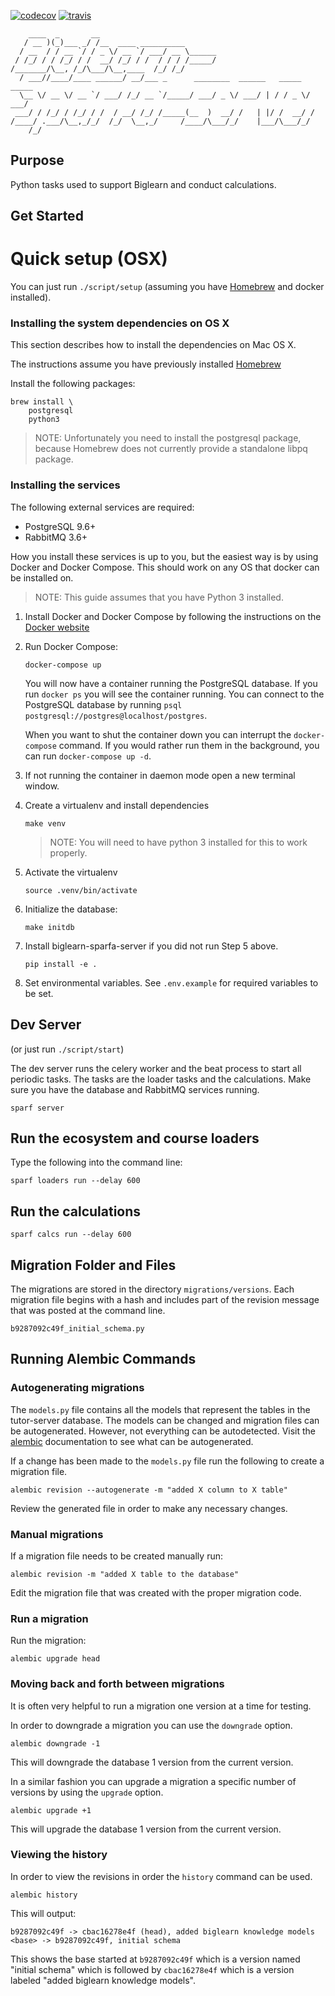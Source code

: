 

[![codecov](https://codecov.io/gh/openstax/biglearn-sparfa-server/branch/master/graph/badge.svg)](https://codecov.io/gh/openstax/biglearn-sparfa-server)
[![travis](https://travis-ci.org/openstax/biglearn-sparfa-server.svg?branch=master)](https://travis-ci.org/openstax/biglearn-sparfa-server)

        ____  _       __
       / __ )(_)___ _/ /__  ____ __________
      / __  / / __ `/ / _ \/ __ `/ ___/ __ \______
     / /_/ / / /_/ / /  __/ /_/ / /  / / / /_____/
    /_______/\__, /_/\___/\__,____  /_/ /_/
      / ___//____/____ ______/ __/___ _      ________  ______   _____  _____
      \__ \/ __ \/ __ `/ ___/ /_/ __ `/_____/ ___/ _ \/ ___/ | / / _ \/ ___/
     ___/ / /_/ / /_/ / /  / __/ /_/ /_____(__  )  __/ /   | |/ /  __/ /
    /____/ .___/\__,_/_/  /_/  \__,_/     /____/\___/_/    |___/\___/_/
        /_/

## Purpose

Python tasks used to support Biglearn and conduct calculations.

## Get Started

# Quick setup (OSX)

You can just run `./script/setup` (assuming you have [Homebrew](http://brew.sh/) and docker installed).


### Installing the system dependencies on OS X

This section describes how to install the dependencies on Mac OS X.

The instructions assume you have previously installed [Homebrew](http://brew.sh/)

Install the following packages:

```
brew install \
    postgresql
    python3
```

> NOTE: Unfortunately you need to install the postgresql package, because Homebrew does not currently provide a standalone libpq package.

### Installing the services

The following external services are required:

- PostgreSQL 9.6+
- RabbitMQ 3.6+

How you install these services is up to you, but the easiest way is by using
Docker and Docker Compose. This should work on any OS that docker can be installed on.

> NOTE: This guide assumes that you have Python 3 installed.

1. Install Docker and Docker Compose by following the instructions on the [Docker website](https://docs.docker.com/compose/install/)
2. Run Docker Compose:

    `docker-compose up`

    You will now have a container running the PostgreSQL database. If you run `docker ps` you will see the container running.
    You can connect to the PostgreSQL database by running `psql postgresql://postgres@localhost/postgres`.

    When you want to shut the container down you can interrupt the `docker-compose` command. If you would rather run them in the background, you can run `docker-compose up -d`.

3. If not running the container in daemon mode open a new terminal window.

4. Create a virtualenv and install dependencies

    `make venv`

    > NOTE: You will need to have python 3 installed for this to work properly.

5. Activate the virtualenv

    `source .venv/bin/activate`

6. Initialize the database:

    `make initdb`

7. Install biglearn-sparfa-server if you did not run Step 5 above.

    `pip install -e .`


8. Set environmental variables. See `.env.example` for required variables to be set.

## Dev Server

(or just run `./script/start`)

The dev server runs the celery worker and the beat process to start all periodic tasks.
The tasks are the loader tasks and the calculations. Make sure you have the database and RabbitMQ services running.

    sparf server


## Run the ecosystem and course loaders

Type the following into the command line:

    sparf loaders run --delay 600

## Run the calculations

    sparf calcs run --delay 600

## Migration Folder and Files

The migrations are stored in the directory `migrations/versions`. Each migration file begins with a hash and includes part of the revision message that was posted at the command line.

`b9287092c49f_initial_schema.py`

## Running Alembic Commands

### Autogenerating migrations

The `models.py` file contains all the models that represent the tables in the tutor-server database.
The models can be changed and migration files can be autogenerated. However, not everything can be autodetected.
Visit the [alembic](http://alembic.zzzcomputing.com/en/latest/autogenerate.html#what-does-autogenerate-detect-and-what-does-it-not-detect) documentation to see what can be autogenerated.

If a change has been made to the `models.py` file run the following to create a migration file.

`alembic revision --autogenerate -m "added X column to X table"`

Review the generated file in order to make any necessary changes.

### Manual migrations

If a migration file needs to be created manually run:

`alembic revision -m "added X table to the database"`

Edit the migration file that was created with the proper migration code.

### Run a migration

Run the migration:

`alembic upgrade head`

### Moving back and forth between migrations

It is often very helpful to run a migration one version at a time for testing.

In order to downgrade a migration you can use the `downgrade` option.

`alembic downgrade -1`

This will downgrade the database 1 version from the current version.

In a similar fashion you can upgrade a migration a specific number of versions by using the `upgrade` option.

`alembic upgrade +1`

This will upgrade the database 1 version from the current version.

### Viewing the history

In order to view the revisions in order the `history` command can be used.

`alembic history`

This will output:

```
b9287092c49f -> cbac16278e4f (head), added biglearn knowledge models
<base> -> b9287092c49f, initial schema
```

This shows the base started at `b9287092c49f` which is a version named "initial schema" which is followed by `cbac16278e4f` which is a version labeled "added biglearn knowledge models".
